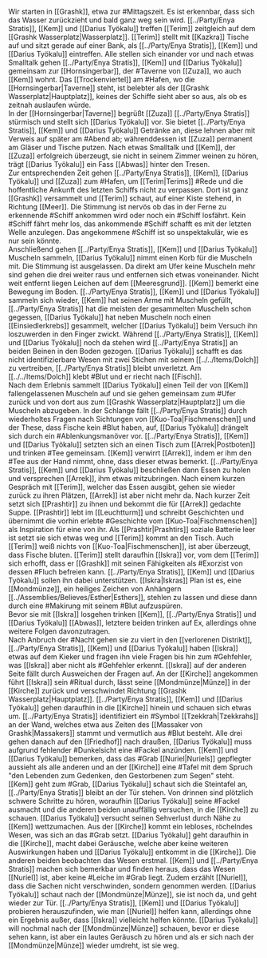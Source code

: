 Wir starten in [[Grashk]], etwa zur #Mittagszeit. Es ist erkennbar, dass sich das Wasser zurückzieht und bald ganz weg sein wird. [[../Party/Enya Stratis]], [[Kem]] und [[Darius Työkalu]] treffen [[Terim]] zeitgleich auf dem [[Grashk Wasserplatz|Wasserplatz]]. [[Terim]] stellt mit [[Kazkra]] Tische auf und sitzt gerade auf einer Bank, als [[../Party/Enya Stratis]], [[Kem]] und [[Darius Työkalu]] eintreffen. Alle stellen sich einander vor und nach etwas Smalltalk gehen [[../Party/Enya Stratis]], [[Kem]] und [[Darius Työkalu]] gemeinsam zur [[Hornsingerbar]], der #Taverne von [[Zuza]], wo auch [[Kem]] wohnt. Das [[Trockenviertel]] am #Hafen, wo die [[Hornsingerbar|Taverne]] steht, ist belebter als der [[Grashk Wasserplatz|Hauptplatz]], keines der Schiffe sieht aber so aus, als ob es zeitnah auslaufen würde.  
In der [[Hornsingerbar|Taverne]] begrüßt [[Zuza]] [[../Party/Enya Stratis]] stürmisch und stellt sich [[Darius Työkalu]] vor. Sie bietet [[../Party/Enya Stratis]], [[Kem]] und [[Darius Työkalu]] Getränke an, diese lehnen aber mit Verweis auf später am #Abend ab; währenddessen ist [[Zuza]] permanent am Gläser und Tische putzen. Nach etwas Smalltalk und [[Kem]], der [[Zuza]] erfolgreich überzeugt, sie nicht in seinem Zimmer weinen zu hören, trägt [[Darius Työkalu]] ein Fass [[Abwas]] hinter den Tresen.  
Zur entsprechenden Zeit gehen [[../Party/Enya Stratis]], [[Kem]], [[Darius Työkalu]] und [[Zuza]] zum #Hafen, um [[Terim|Terims]] #Rede und die hoffentliche Ankunft des letzten Schiffs nicht zu verpassen. Dort ist ganz [[Grashk]] versammelt und [[Terim]] schaut, auf einer Kiste stehend, in Richtung [[Meer]]. Die Stimmung ist nervös ob das in der Ferne zu erkennende #Schiff ankommen wird oder noch ein #Schiff losfährt. Kein #Schiff fährt mehr los, das ankommende #Schiff schafft es mit der letzten Welle anzulegen. Das angekommene #Schiff ist so unspektakulär, wie es nur sein könnte.  
Anschließend gehen [[../Party/Enya Stratis]], [[Kem]] und [[Darius Työkalu]] Muscheln sammeln, [[Darius Työkalu]] nimmt einen Korb für die Muscheln mit. Die Stimmung ist ausgelassen. Da direkt am Ufer keine Muscheln mehr sind gehen die drei weiter raus und entfernen sich etwas voneinander. Nicht weit entfernt liegen Leichen auf dem [[Meeresgrund]]. [[Kem]] bemerkt eine Bewegung im Boden. [[../Party/Enya Stratis]], [[Kem]] und [[Darius Työkalu]] sammeln sich wieder, [[Kem]] hat seinen Arme mit Muscheln gefüllt, [[../Party/Enya Stratis]] hat die meisten der gesammelten Muscheln schon gegessen, [[Darius Työkalu]] hat neben Muscheln noch einen [[Einsiedlerkrebs]] gesammelt, welcher [[Darius Työkalu]] beim Versuch ihn loszuwerden in den Finger zwickt. Während [[../Party/Enya Stratis]], [[Kem]] und [[Darius Työkalu]] noch da stehen wird [[../Party/Enya Stratis]] an beiden Beinen in den Boden gezogen. [[Darius Työkalu]] schafft es das nicht identifizierbare Wesen mit zwei Stichen mit seinem [[../../Items/Dolch]] zu vertreiben, [[../Party/Enya Stratis]] bleibt unverletzt. Am [[../../Items/Dolch]] klebt #Blut und er riecht nach [[Fisch]].  
Nach dem Erlebnis sammelt [[Darius Työkalu]] einen Teil der von [[Kem]] fallengelassenen Muscheln auf und sie gehen gemeinsam zum #Ufer zurück und von dort aus zum [[Grashk Wasserplatz|Hauptplatz]] um die Muscheln abzugeben. In der Schlange fällt [[../Party/Enya Stratis]] durch wiederholtes Fragen nach Sichtungen von [[Kuo-Toa|Fischmenschen]] und der  These, dass Fische kein #Blut haben, auf, [[Darius Työkalu]] drängelt sich durch ein #Ablenkungsmanöver vor. [[../Party/Enya Stratis]], [[Kem]] und [[Darius Työkalu]] setzten sich an einen Tisch zum [[Arrek|Postboten]] und trinken #Tee gemeinsam. [[Kem]] verwirrt [[Arrek]], indem er ihm den #Tee aus der Hand nimmt, ohne, dass dieser etwas bemerkt. [[../Party/Enya Stratis]], [[Kem]] und [[Darius Työkalu]] beschließen dann Essen zu holen und versprechen [[Arrek]], ihm etwas mitzubringen. Nach einem kurzen Gespräch mit [[Terim]], welcher das Essen ausgibt, gehen sie wieder zurück zu ihren Plätzen, [[Arrek]] ist aber nicht mehr da. Nach kurzer Zeit setzt sich [[Prashtir]] zu ihnen und bekommt die für [[Arrek]] gedachte Suppe. [[Prashtir]] lebt im [[Leuchtturm]] und schreibt Geschichten und übernimmt die vorhin erlebte #Geschichte vom [[Kuo-Toa|Fischmenschen]] als Inspiration für eine von ihr. Als [[Prashtir|Prashtirs]] soziale Batterie leer ist setzt sie sich etwas weg und [[Terim]] kommt an den Tisch. Auch [[Terim]] weiß nichts von [[Kuo-Toa|Fischmenschen]], ist aber überzeugt, dass Fische bluten. [[Terim]] stellt daraufhin [[Iskra]] vor, vom dem [[Terim]] sich erhofft, dass er [[Grashk]] mit seinen Fähigkeiten als #Exorzist von dessen #Fluch befreien kann. [[../Party/Enya Stratis]], [[Kem]] und [[Darius Työkalu]] sollen ihn dabei unterstützen. [[Iskra|Iskras]] Plan ist es, eine [[Mondmünze]], ein heiliges Zeichen von Anhängern [[../Assemblies/Believes/Esther|Esthers]], stehlen zu lassen und diese dann durch eine #Makirung mit seinem #Blut aufzuspüren.  
Bevor sie mit [[Iskra]] losgehen trinken [[Kem]], [[../Party/Enya Stratis]] und [[Darius Työkalu]] [[Abwas]], letztere beiden trinken auf Ex, allerdings ohne weitere Folgen davonzutragen.  
Nach Anbruch der #Nacht gehen sie zu viert in den [[verlorenen Distrikt]], [[../Party/Enya Stratis]], [[Kem]] und [[Darius Työkalu]] haben [[Iskra]] etwas auf dem Kieker und fragen ihn viele Fragen bis hin zum #Gehfehler, was [[Iskra]] aber nicht als #Gehfehler erkennt. [[Iskra]] auf der anderen Seite fällt durch Ausweichen der Fragen auf. An der [[Kirche]] angekommen führt [[Iskra]] sein #Ritual durch, lässt seine [[Mondmünze|Münze]] in der [[Kirche]] zurück und verschwindet Richtung [[Grashk Wasserplatz|Hauptplatz]]. [[../Party/Enya Stratis]], [[Kem]] und [[Darius Työkalu]] gehen daraufhin in die [[Kirche]] hinein und schauen sich etwas um. [[../Party/Enya Stratis]] identifiziert ein #Symbol [[Tzekkrah|Tzekkrahs]] an der Wand, welches etwa aus Zeiten des [[Massaker von Grashk|Massakers]] stammt und vermutlich aus #Blut besteht. Alle drei gehen danach auf den [[Friedhof]] nach draußen, [[Darius Työkalu]] muss aufgrund fehlender #Dunkelsicht eine #Fackel anzünden. [[Kem]] und [[Darius Työkalu]] bemerken, dass das #Grab [[Nuriel|Nuriels]] gepflegter aussieht als alle anderen und an der [[Kirche]] eine #Tafel mit dem Spruch "den Lebenden zum Gedenken, den Gestorbenen zum Segen" steht. [[Kem]] geht zum #Grab, [[Darius Työkalu]] schaut sich die Steintafel an, [[../Party/Enya Stratis]] bleibt an der Tür stehen. Von drinnen sind plötzlich schwere Schritte zu hören, woraufhin [[Darius Työkalu]] seine #Fackel ausmacht und die anderen beiden unauffällig versuchen, in die [[Kirche]] zu schauen. [[Darius Työkalu]] versucht seinen Sehverlust durch Nähe zu [[Kem]] wettzumachen. Aus der [[Kirche]] kommt ein lebloses, röchelndes Wesen, was sich an das #Grab setzt. [[Darius Työkalu]] geht daraufhin in die [[Kirche]], macht dabei Geräusche, welche aber keine weiteren Auswirkungen haben und [[Darius Työkalu]] entkommt in die [[Kirche]]. Die anderen beiden beobachten das Wesen erstmal. [[Kem]] und [[../Party/Enya Stratis]] machen sich bemerkbar und finden heraus, dass das Wesen [[Nuriel]] ist, aber keine #Leiche im #Grab liegt. Zudem erzählt [[Nuriel]], dass die Sachen nicht verschwinden, sondern genommen werden. [[Darius Työkalu]] schaut nach der [[Mondmünze|Münze]], sie ist noch da, und geht wieder zur Tür. [[../Party/Enya Stratis]], [[Kem]] und [[Darius Työkalu]] probieren herauszufinden, wie man [[Nuriel]] helfen kann, allerdings ohne ein Ergebnis außer, dass [[Iskra]] vielleicht helfen könnte. [[Darius Työkalu]] will nochmal nach der [[Mondmünze|Münze]] schauen, bevor er diese sehen kann, ist aber ein lautes Geräusch zu hören und als er sich nach der [[Mondmünze|Münze]] wieder umdreht, ist sie weg.